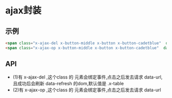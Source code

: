 


# ajax封装

## 示例

````html
<span class="x-ajax-del x-button-middle x-button x-button-cadetblue"  data-url="./index.php" data-refresh=".x-table">删除</span>
<span class="x-ajax-op x-button-middle x-button x-button-cadetblue"  data-id="11">操作</span>
````



## API
- (1)有 x-ajax-del ,这个class 的 元素会绑定事件,点击之后发去请求 data-url,且成功后会刷新 data-refresh 的dom,默认值是 .x-table
- (2)有 x-ajax-op ,这个class 的 元素会绑定事件,点击之后发去请求 data-url


